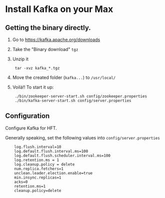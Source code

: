 # Install Kafka on your Max

## Getting the binary directly.

1. Go to https://kafka.apache.org/downloads
2. Take the "Binary download" `tgz`
3. Unzip it
    
    	tar -xvz kafka_*.tgz

4. Move the created folder (`kafka...`) to `/usr/local/`
5. Voilà!! To start it up:

    	./bin/zookeeper-server-start.sh config/zookeeper.properties
        ./bin/kafka-server-start.sh config/server.properties


## Configuration
Configure Kafka for HFT.

Generally speaking, set the following values into `config/server.properties`

        log.flush.interval=10
        log.default.flush.interval.ms=100
        log.default.flush.scheduler.interval.ms=100
        log.retention.ms = 1
        log.cleanup.policy = delete
        num.replica.fetchers=1
        unclean.leader.election.enable=true
        min.insync.replicas=1
        acks=0
        retention.ms=1
        cleanup.policy=delete
